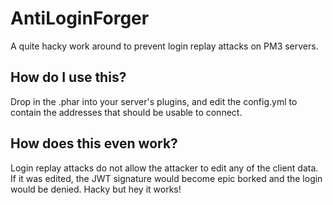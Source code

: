 # AntiLoginForger
A quite hacky work around to prevent login replay attacks on PM3 servers.

## How do I use this?
Drop in the .phar into your server's plugins, and edit the config.yml to contain the addresses that should be usable to
connect.

## How does this even work?
Login replay attacks do not allow the attacker to edit any of the client data. If it was edited, the JWT signature
would become epic borked and the login would be denied. Hacky but hey it works!
